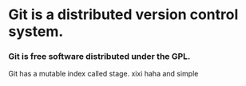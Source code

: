 # Git is a distributed version control system.
### Git is free software distributed under the GPL.
Git has a mutable index called stage.
xixi
haha
and simple
